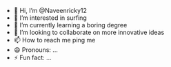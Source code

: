 - 👋 Hi, I’m @Naveenricky12
- 👀 I’m interested in surfing
- 🌱 I’m currently learning a boring degree
- 💞️ I’m looking to collaborate on more innovative ideas
- 📫 How to reach me ping me
- 😄 Pronouns: ...
- ⚡ Fun fact: ...

<!---
Naveenricky12/Naveenricky12 is a ✨ special ✨ repository because its `README.md` (this file) appears on your GitHub profile.
You can click the Preview link to take a look at your changes.
--->

